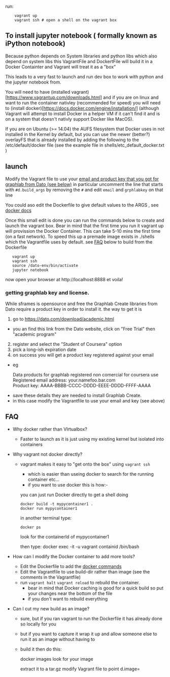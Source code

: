 run:
```
    vagrant up
    vagrant ssh # open a shell on the vagrant box
```

## To install jupyter notebook ( formally known as iPython notebook)
Because python depends on System libraries and python libs which also 
depend on system libs this VagrantFile and DockertFile will build it in a
Docker Containter and Vagrant will treat it as a "box"

This leads to a very fast to launch and run dev box to work with python and the jupyter notebook from.

You will need to have (installed vagrant)[https://www.vagrantup.com/downloads.html] and if you are on linux and want to run the container nativley (recommended for speed) you will need to (install docker)[https://docs.docker.com/engine/installation/] (although Vagrant will attempt to install Docker in a helper VM if it can't find it and is on a system that doesn't nativly support Docker like MacOS).

If you are on Ubuntu (>= 14.04) the AUFS filesystem that Docker uses in not installed in the Kernel by default, but you can use the newer (better?) overlayFS that is already installed by adding the following to the /etc/default/docker file (see the example file in shells/etc_default_docker.txt )

## <a name="launch"></a>launch

Modify the Vagrant file to use your [email and product key that you got for graphlab from Dato (see below)](#graphlab) 
in particular uncomment the line that starts with `#d.build_args` by removing the `#`
and edit `email` and `grphlabkey` on that line

You could aso edit the Dockerfile to give default values to the ARGS , see [docker docs](https://docs.docker.com/engine/reference/builder/#arg)

Once this small edit is done you can run the commands below to create and launch the vagrant box.
Bear in mind that the first time you run it vagrant up will provission the Docker Container. This can take 5-10 mins the first time (on a fast network). To speed this up a premade image exists in ./shells which the Vagrantfile uses by default. see [FAQ](#faq) below to build from the Dockerfile

```
   vagrant up
   vagrant ssh
   source /dato-env/bin/activate
   jupyter notebook
```

now open your browser at http://localhost:8888 et voila!

### <a name="graphlab"></a>getting graphlab key and license.
While sframes is opensource and free the Graphlab Create libraries from Dato
require a product key in order to install it. the way to get it is

1. go to https://dato.com/download/academic.html
  - you an find this link from the Dato website, click on "Free Trial" then "academic program"
2. register and select the "Student of Coursera" option
3. pick a long-ish expiration date
4. on success you will get a product key registered against your email
  - eg 

    Data products for graphlab registered non comercial for coursera use         
    Registered email address: your.namefoo.bar.com                       
    Product key: AAAA-BBBB-CCCC-DDDD-EEEE-DDDD-FFFF-AAAA

* save these details they are needed to install Graphlab Create. 
* in this case modify the Vagrantfile to use your email and key (see above)

## <a name="faq"></a>FAQ
* Why docker rather than VIrtualbox?
  - Faster to launch as it is just using my existing kernel but isolated into containers

* Why vagrant not docker directly?
  - vagrant makes it easy to "get onto the box" using `vagrant ssh`
    - which is easier than useing docker to search for the running container etc...
    - if you want to use docker this is how:- 
        
    you can just run Docker directly to get a shell doing

        docker build -t mypycontainer1 .
        docker run mypycontainer1

    in another terminal type:

        docker ps

    look for the containerId of mypycontainer1

    then type:
        docker exec -it -u vagrant containid /bin/bash

* How can I modify the Docker container to add more tools?
  - Edit the Dockerfile to add the [docker commands](https://docs.docker.com/engine/reference/builder/)
  - Edit the Vagrantfile to use build-dir rather than image (see the comments in the Vagrantfile)
  - run `vagrant halt` `vagrant reload` to rebuild the container.
    - bear in mind that Docker caching is good for a quick build so put your changes near the bottom of the file
    - if you don't want to rebuild everything
    
* Can I cut my new build as an image?
  - sure, but if you ran vagrant to run the Dockerfile it has already done so locally for you
  - but if you want to capture it wrap it up and allow someone else to run it as an image without having to 
  - build it then do this:

    docker images
       look for your image

    extract it to a tar.gz
    modify Vagrant file to point d.image=<path to your image>
